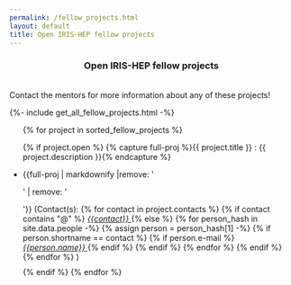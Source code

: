 ```yaml
---
permalink: /fellow_projects.html
layout: default
title: Open IRIS-HEP fellow projects
---
```

<center>
<h3> Open IRIS-HEP fellow projects</h3>
</center>

<br>
Contact the mentors for more information about any of these projects!


{%- include get_all_fellow_projects.html -%}

<ul>
{% for project in sorted_fellow_projects  %}

  {% if project.open %}
  {% capture full-proj %}{{ project.title }} : {{ project.description }}{% endcapture %}
  <li style="margin-bottom: 10px;"> {{full-proj | markdownify |remove: '<p>' | remove: '</p>'}} (Contact(s):
  {% for contact in project.contacts %}
      {% if contact contains "@" %}
      <a href="mailto:{{contact}}"> <em>{{contact}}</em> </a>
      {% else %}
      {% for person_hash in site.data.people -%}
      {% assign person = person_hash[1] -%}
      {% if person.shortname == contact %}
         {% if person.e-mail %}
             <a href="mailto:{{person.e-mail}}"> <em>{{person.name}}</em> </a>
         {% endif %}
      {% endif %}
      {% endfor %}
      {% endif %}
  {% endfor %}
) </li>
  {% endif %}
{% endfor %}

</ul>

